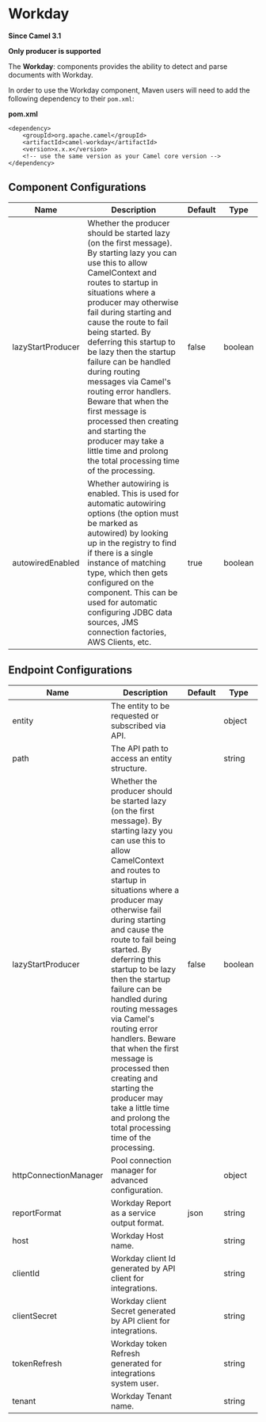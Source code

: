 # Workday

**Since Camel 3.1**

**Only producer is supported**

The **Workday**: components provides the ability to detect and parse
documents with Workday.

In order to use the Workday component, Maven users will need to add the
following dependency to their `pom.xml`:

**pom.xml**

    <dependency>
        <groupId>org.apache.camel</groupId>
        <artifactId>camel-workday</artifactId>
        <version>x.x.x</version>
        <!-- use the same version as your Camel core version -->
    </dependency>

## Component Configurations

  
|Name|Description|Default|Type|
|---|---|---|---|
|lazyStartProducer|Whether the producer should be started lazy (on the first message). By starting lazy you can use this to allow CamelContext and routes to startup in situations where a producer may otherwise fail during starting and cause the route to fail being started. By deferring this startup to be lazy then the startup failure can be handled during routing messages via Camel's routing error handlers. Beware that when the first message is processed then creating and starting the producer may take a little time and prolong the total processing time of the processing.|false|boolean|
|autowiredEnabled|Whether autowiring is enabled. This is used for automatic autowiring options (the option must be marked as autowired) by looking up in the registry to find if there is a single instance of matching type, which then gets configured on the component. This can be used for automatic configuring JDBC data sources, JMS connection factories, AWS Clients, etc.|true|boolean|

## Endpoint Configurations

  
|Name|Description|Default|Type|
|---|---|---|---|
|entity|The entity to be requested or subscribed via API.||object|
|path|The API path to access an entity structure.||string|
|lazyStartProducer|Whether the producer should be started lazy (on the first message). By starting lazy you can use this to allow CamelContext and routes to startup in situations where a producer may otherwise fail during starting and cause the route to fail being started. By deferring this startup to be lazy then the startup failure can be handled during routing messages via Camel's routing error handlers. Beware that when the first message is processed then creating and starting the producer may take a little time and prolong the total processing time of the processing.|false|boolean|
|httpConnectionManager|Pool connection manager for advanced configuration.||object|
|reportFormat|Workday Report as a service output format.|json|string|
|host|Workday Host name.||string|
|clientId|Workday client Id generated by API client for integrations.||string|
|clientSecret|Workday client Secret generated by API client for integrations.||string|
|tokenRefresh|Workday token Refresh generated for integrations system user.||string|
|tenant|Workday Tenant name.||string|
